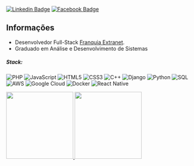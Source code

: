 [![Linkedin Badge](https://img.shields.io/badge/-LinkedIn-blue?style=flat-square&logo=Linkedin&logoColor=white&link=https://www.linkedin.com/in/dhionathan-jobim-19905b1a4/)](https://www.linkedin.com/in/dhionathan-jobim-19905b1a4/)
[![Facebook Badge](https://img.shields.io/badge/-Facebook-blue)](https://www.facebook.com/dhionathan.jobim)
## Informações

* Desenvolvedor Full-Stack  <a href="https://www.extranet.com.br/" target="_blank" rel="noopener noreferrer" >Franquia Extranet</a>.
* Graduado em Análise e Desenvolvimento de Sistemas
##### Stack:
![PHP](https://img.shields.io/badge/-PHP-1a165f?style=flat-square&logo=php)
![JavaScript](https://img.shields.io/badge/-JavaScript-9e7e15?style=flat-square&logo=javascript)
![HTML5](https://img.shields.io/badge/-HTML5-E34F26?style=flat-square&logo=html5&logoColor=white)
![CSS3](https://img.shields.io/badge/-CSS3-1572B6?style=flat-square&logo=css3)
![C++](https://img.shields.io/badge/-C,%20C%2B%2B-54778c?style=flat-square&logo=c%2B%2B)
![Django](https://img.shields.io/badge/Django-109934?style=flat-square&logo=django)
![Python](https://img.shields.io/badge/-Python-0c0c0c?style=flat-square&logo=python)
![SQL](https://img.shields.io/badge/-MySQL-0c0c0c?style=flat-square&logo=mysql)
![AWS](https://img.shields.io/badge/AWS-0c0c0c?style=flat-square&logo=amazon)
![Google Cloud](https://img.shields.io/badge/GCP-0c0c0c?style=flat-square&logo=googlecloud)
![Docker](https://img.shields.io/badge/Docker-0c0c0c?style=flat-square&logo=docker)
![React Native](https://img.shields.io/badge/ReactNative-0c0c0c?style=flat-square&logo=react)




<a href="https://github.com/dhionathan01">
<img height="180em" src="https://github-readme-stats-sigma-five.vercel.app/api?username=dhionathan01&show_icons=true&theme=nord&include_all_commits=true&count_private=true"/>
<img height="180em" src="https://github-readme-stats-sigma-five.vercel.app/api/top-langs/?username=dhionathan01&size_weight=0&count_weight=1&layout=compact&langs_count=7&theme=nord"/>




